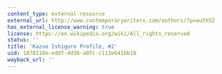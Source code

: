 ```yaml
---
content_type: external-resource
external_url: http://www.contemporarywriters.com/authors/?p=auth52
has_external_license_warning: true
license: https://en.wikipedia.org/wiki/All_rights_reserved
status: ''
title: 'Kazuo Ishiguro Profile, #2'
uid: 1878118e-edd7-4d36-a0fc-c113e641bb18
wayback_url: ''
---
```


